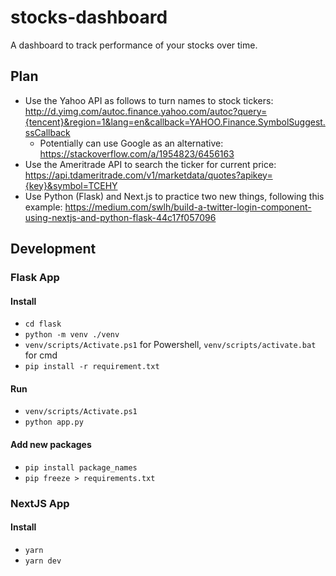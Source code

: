 # stocks-dashboard
A dashboard to track performance of your stocks over time.

## Plan
- Use the Yahoo API as follows to turn names to stock tickers:
    http://d.yimg.com/autoc.finance.yahoo.com/autoc?query={tencent}&region=1&lang=en&callback=YAHOO.Finance.SymbolSuggest.ssCallback
    - Potentially can use Google as an alternative:
    https://stackoverflow.com/a/1954823/6456163
- Use the Ameritrade API to search the ticker for current price:
    https://api.tdameritrade.com/v1/marketdata/quotes?apikey={key}&symbol=TCEHY
- Use Python (Flask) and Next.js to practice two new things, following this example:
    https://medium.com/swlh/build-a-twitter-login-component-using-nextjs-and-python-flask-44c17f057096

## Development
### Flask App
#### Install
- `cd flask`
- `python -m venv ./venv`
- `venv/scripts/Activate.ps1` for Powershell, `venv/scripts/activate.bat` for cmd
- `pip install -r requirement.txt`

#### Run
- `venv/scripts/Activate.ps1`
- `python app.py`

#### Add new packages
- `pip install package_names`
- `pip freeze > requirements.txt`

### NextJS App
#### Install
- `yarn`
- `yarn dev`